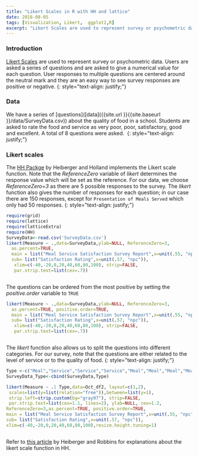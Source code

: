 ```yaml
---
title: "Likert Scales in R with HH and lattice"
date: 2018-08-05
tags: [Visualization, Likert,  ggplot2,R]
excerpt: "Likert Scales are used to represent survey or psychometric data. Users are asked a series of questions and are asked to give a numerical value for each question. User responses to multiple questions are centered around the neutral mark and they are an easy way to see survey responses are positive or negative."
---
```

### Introduction
[Likert Scales](https://en.wikipedia.org/wiki/Likert_scale) are used to represent survey or psychometric data. Users are asked a series of questions and are asked to give a numerical value for each question. User responses to multiple questions are centered around the neutral mark and they are an easy way to see survey responses are positive or negative.
{: style="text-align: justify;"}

### Data
We have a series of [questions]([data]({{site.url }}{{site.baseurl }}/data/SurveyData.csv)) about the quality of food in a school. Students are asked to rate the food and service as very poor, poor, satisfactory, good and excellent. A total of 8 questions were asked.
<img src="{{site.url }}{{site.baseurl }}/images/likert/data.jpeg" alt="">
{: style="text-align: justify;"}

### Likert scales
The [HH Packge](https://cran.r-project.org/web/packages/HH/index.html) by Heiberger and Holland implements the Likert scale function. Note that the *ReferenceZero* variable of *likert* determines the response value which will be set as the reference. For our data, we choose *ReferenceZero=3* as there are 5 possible responses to the survey. The *likert* function also gives the number of responses for each question; in our case there are 150 responses, except for `Presentation of Meals Served` which only had 50 responses.
{: style="text-align: justify;"}
```r
require(grid)
require(lattice)
require(latticeExtra)
require(HH)
SurveyData<-read.csv('SurveyData.csv')
likert(Measure ~ .,data=SurveyData,ylab=NULL, ReferenceZero=3,
  as.percent=TRUE,
  main = list("Meal Service Satisfaction Survey Report",x=unit(.55, "npc")),
  sub= list("Satisfaction Rating",x=unit(.57, "npc")),
   xlim=c(-40,-20,0,20,40,60,80,100), strip=FALSE,
   par.strip.text=list(cex=.7))
```

<img src="{{site.url }}{{site.baseurl }}/images/likert/likert.jpeg" alt="">

The questions can be ordered from the most positive by setting the *positive.order* variable to `TRUE`

```r
likert(Measure ~ .,data=SurveyData,ylab=NULL, ReferenceZero=3,
  as.percent=TRUE, positive.order=TRUE,
  main = list("Meal Service Satisfaction Survey Report",x=unit(.55, "npc")),
  sub= list("Satisfaction Rating",x=unit(.57, "npc")),
   xlim=c(-40,-20,0,20,40,60,80,100), strip=FALSE,
   par.strip.text=list(cex=.7))
```

<img src="{{site.url }}{{site.baseurl }}/images/likert/likertordered.jpeg" alt="">

The *likert* function also allows us to split the questions into different categories. For our survey, note that the questions are either related to the level of service or to the quality of food.
{: style="text-align: justify;"}
```r
Type <-c("Meal","Service","Service","Service","Meal","Meal","Meal","Meal")
SurveyData_Type<-cbind(SurveyData,Type)

likert(Measure ~ .| Type,data=Oct_df2, layout=c(1,2),
 scales=list(y=list(relation="free")),between=list(y=1),
 strip.left=strip.custom(bg="gray97"), strip=FALSE,
 par.strip.text=list(cex=1.1, lines=2), ylab=NULL, cex=1.2,
ReferenceZero=3,as.percent=TRUE, positive.order=TRUE,
main = list("Meal Service Satisfaction Survey Report",x=unit(.55, "npc")),
sub= list("Satisfaction Rating",x=unit(.57, "npc")),
xlim=c(-40,-20,0,20,40,60,80,100),resize.height.tuning=1)
```
<img src="{{site.url }}{{site.baseurl }}/images/likert/likert_cat.jpeg" alt="">


Refer to [this article](https://www.jstatsoft.org/article/view/v057i05) by Heiberger and Robbins for explanations about the likert scale function in HH.
